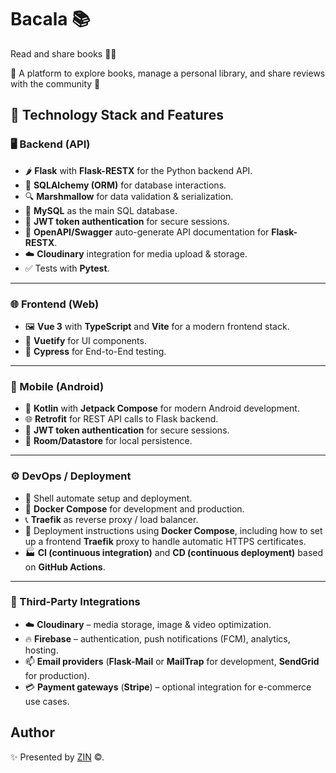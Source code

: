 # Bacala 📚

Read and share books 📖👐 

📍 A platform to explore books, manage a personal library, and share reviews with the community 🐧

## 🚀 Technology Stack and Features

### 🖥 Backend (API)

- 🌶️ **Flask** with **Flask-RESTX** for the Python backend API.
- 🧰 **SQLAlchemy (ORM)** for database interactions.
- 🔍 **Marshmallow** for data validation & serialization.
- 💾 **MySQL** as the main SQL database.
- 🔑 **JWT token authentication** for secure sessions.
- 📘 **OpenAPI/Swagger** auto-generate API documentation for **Flask-RESTX**.
- ☁️ **Cloudinary** integration for media upload & storage.
- ✅ Tests with **Pytest**.

---

### 🌐 Frontend (Web)

- 🖼 **Vue 3** with **TypeScript** and **Vite** for a modern frontend stack.
- 🎨 **Vuetify** for UI components.
- 🧪 **Cypress** for End-to-End testing.
---

### 📱 Mobile (Android)

- 📱 **Kotlin** with **Jetpack Compose** for modern Android development.
- 🌐 **Retrofit** for REST API calls to Flask backend.
- 🔑 **JWT token authentication** for secure sessions.
- 💾 **Room/Datastore** for local persistence.

---

### ⚙️ DevOps / Deployment

- 🧭 Shell automate setup and deployment.
- 🐋 **Docker Compose** for development and production.
- 📞 **Traefik** as reverse proxy / load balancer.
- 🚢 Deployment instructions using **Docker Compose**, including how to set up a frontend **Traefik** proxy to handle automatic HTTPS certificates.
- 🏭 **CI (continuous integration)** and **CD (continuous deployment)** based on **GitHub Actions**.

---

### 🧩 Third-Party Integrations
- ☁️ **Cloudinary** – media storage, image & video optimization.  
- 🔥 **Firebase** – authentication, push notifications (FCM), analytics, hosting.  
- 📫 **Email providers** (**Flask-Mail** or **MailTrap** for development, **SendGrid** for production).
- 💳 **Payment gateways** (**Stripe**) – optional integration for e-commerce use cases.


## Author

✨ Presented by [ZIN](https://github.com/zin-it-dev) &copy;.
